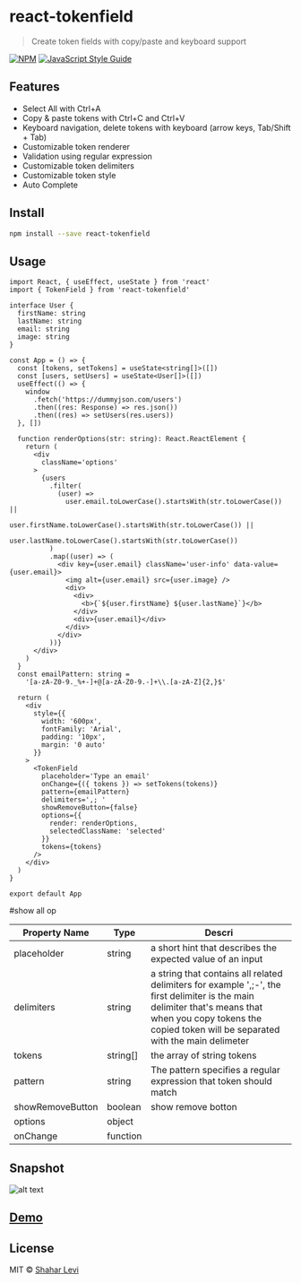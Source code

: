 # react-tokenfield

> Create token fields with copy/paste and keyboard support

[![NPM](https://img.shields.io/npm/v/react-tokenfield.svg)](https://www.npmjs.com/package/react-tokenfield) [![JavaScript Style Guide](https://img.shields.io/badge/code_style-standard-brightgreen.svg)](https://standardjs.com)

## Features

- Select All with Ctrl+A
- Copy & paste tokens with Ctrl+C and Ctrl+V
- Keyboard navigation, delete tokens with keyboard (arrow keys, Tab/Shift + Tab)
- Customizable token renderer
- Validation using regular expression
- Customizable token delimiters
- Customizable token style
- Auto Complete

## Install

```bash
npm install --save react-tokenfield
```

## Usage

```tsx
import React, { useEffect, useState } from 'react'
import { TokenField } from 'react-tokenfield'

interface User {
  firstName: string
  lastName: string
  email: string
  image: string
}

const App = () => {
  const [tokens, setTokens] = useState<string[]>([])
  const [users, setUsers] = useState<User[]>([])
  useEffect(() => {
    window
      .fetch('https://dummyjson.com/users')
      .then((res: Response) => res.json())
      .then((res) => setUsers(res.users))
  }, [])

  function renderOptions(str: string): React.ReactElement {
    return (
      <div
        className='options'
      >
        {users
          .filter(
            (user) =>
              user.email.toLowerCase().startsWith(str.toLowerCase()) ||
              user.firstName.toLowerCase().startsWith(str.toLowerCase()) ||
              user.lastName.toLowerCase().startsWith(str.toLowerCase())
          )
          .map((user) => (
            <div key={user.email} className='user-info' data-value={user.email}>
              <img alt={user.email} src={user.image} />
              <div>
                <div>
                  <b>{`${user.firstName} ${user.lastName}`}</b>
                </div>
                <div>{user.email}</div>
              </div>
            </div>
          ))}
      </div>
    )
  }
  const emailPattern: string =
    '[a-zA-Z0-9._%+-]+@[a-zA-Z0-9.-]+\\.[a-zA-Z]{2,}$'

  return (
    <div
      style={{
        width: '600px',
        fontFamily: 'Arial',
        padding: '10px',
        margin: '0 auto'
      }}
    >
      <TokenField
        placeholder='Type an email'
        onChange={({ tokens }) => setTokens(tokens)}
        pattern={emailPattern}
        delimiters=',; '
        showRemoveButton={false}
        options={{
          render: renderOptions,
          selectedClassName: 'selected'
        }}
        tokens={tokens}
      />
    </div>
  )
}

export default App
```

#show all op


Property Name  | Type |Descri
------------- | -------------| -------------
placeholder  | string |a short hint that describes the expected value of an input
delimiters  |string| a string that contains all related delimiters for example ',;-', the first delimiter is the main delimiter that's means that when you copy tokens the copied token will be separated with the main delimeter
tokens|string[]|the array of string tokens
pattern|string|The pattern specifies a regular expression that token should match
showRemoveButton|boolean|show remove botton
options|object
onChange|function|

## Snapshot

![alt text](https://shahar-levi.github.io/react-tokenfield-demo/tokenfield.png)

## [Demo](https://shahar-levi.github.io/react-tokenfield-demo)

## License

MIT © [Shahar Levi](https://github.com/Shahar-Levi)

